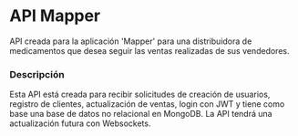 # API Mapper

API creada para la aplicación 'Mapper' para una distribuidora de medicamentos que desea seguir las ventas realizadas de sus vendedores.

### Descripción

Esta API está creada para recibir solicitudes de creación de usuarios, registro de clientes, actualización de ventas, login con JWT y tiene como base una base de datos no relacional en MongoDB. La API tendrá una actualización futura con Websockets.

